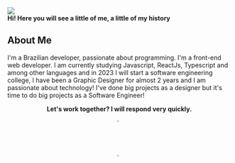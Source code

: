 <!-- SECTION 01: BANNER -->
<img src="https://capsule-render.vercel.app/api?type=waving&color=timeGradient&height=250&section=header&text=Matheus%20Nicolas&fontSize=70&fontAlignY=35&desc=Front-End%20Developer%20Jr/UX/UI%20Designer&descAlignY=50" style="color: white;"/>


<!-- SECTION 02: Welcome Message -->
<div>
<b>Hi! Here you will see a little of me, a little of my history</b>
<br/>

<h2>About Me</h2>

<!-- I truly believe in helping people with technology and code. <br><br> -->
I'm a Brazilian developer, passionate about programming. I'm a front-end web developer. I am currently studying Javascript, ReactJs, Typescript and among other languages ​​and in 2023 I will start a software engineering college, I have been a Graphic Designer for almost 2 years and I am passionate about technology! I've done big projects as a designer but it's time to do big projects as a Software Engineer!
<!-- It was a huge growth, I had incredible moments, and now I have a lot of friends that I carry as a family. -->

<div align="center"><b>Let's work together? I will respond very quickly.</b></div>

<br/>

	
<a href="https://www.instagram.com/matheusdzn1/">  
<img 
    style="display: block; 
           margin-left: auto;
           margin-right: auto;
           width: 2%;
	   align-items: center;"
    src="https://upload.wikimedia.org/wikipedia/commons/thumb/a/a5/Instagram_icon.png/2048px-Instagram_icon.png" 
    alt="Instagram">
</img>
</a>

<a href="https://www.linkedin.com/in/matheus-nicolas-pereira-firmino-0849a0231/">  
<img 
    style="display: block; 
           margin-left: auto;
           margin-right: auto;
           width: 2%;
	   align-items: center;"
    src="https://cdn-icons-png.flaticon.com/512/174/174857.png" 
    alt="Linkedin">
</img>
</a>
</div>
